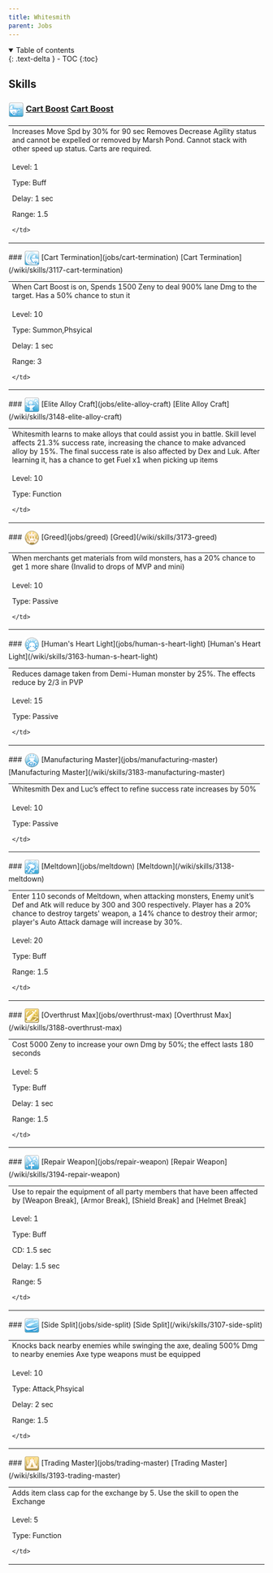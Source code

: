 ```yaml
---
title: Whitesmith 
parent: Jobs
---
```


<details open markdown="block">
<summary>
  Table of contents
</summary>
{: .text-delta }
- TOC
{:toc}
</details>

## Skills

### <img src="/assets/images/skills/skill_216001.png" width="30" height="30" style="vertical-align: middle"> [Cart Boost](jobs/cart-boost) [Cart Boost](/wiki/skills/3118-cart-boost)
<table>
<tbody>
  <tr>
    <td>Increases Move Spd by 30% for 90 sec Removes Decrease Agility status and cannot be expelled or removed by Marsh Pond. Cannot stack with other speed up status. Carts are required.</td>
  </tr>
  <tr>
    <td>
              <p class="label label-yellow fs-1">Level: 1</p>
              <p class="label label-yellow fs-1">Type: Buff</p>
              <p class="label label-yellow fs-1">Delay: 1 sec</p>
              <p class="label label-yellow fs-1">Range: 1.5</p>
      
    </td>
  </tr>
</tbody>
</table>
### <img src="/assets/images/skills/skill_215001.png" width="30" height="30" style="vertical-align: middle"> [Cart Termination](jobs/cart-termination) [Cart Termination](/wiki/skills/3117-cart-termination)
<table>
<tbody>
  <tr>
    <td>When Cart Boost is on, Spends 1500 Zeny to deal 900% lane Dmg to the target. Has a 50% chance to stun it</td>
  </tr>
  <tr>
    <td>
              <p class="label label-yellow fs-1">Level: 10</p>
              <p class="label label-yellow fs-1">Type: Summon,Phsyical</p>
              <p class="label label-yellow fs-1">Delay: 1 sec</p>
              <p class="label label-yellow fs-1">Range: 3</p>
      
    </td>
  </tr>
</tbody>
</table>
### <img src="/assets/images/skills/skill_218001.png" width="30" height="30" style="vertical-align: middle"> [Elite Alloy Craft](jobs/elite-alloy-craft) [Elite Alloy Craft](/wiki/skills/3148-elite-alloy-craft)
<table>
<tbody>
  <tr>
    <td>Whitesmith learns to make alloys that could assist you in battle. Skill level affects 21.3% success rate, increasing the chance to make advanced alloy by 15%. The final success rate is also affected by Dex and Luk. After learning it, has a chance to get Fuel x1 when picking up items</td>
  </tr>
  <tr>
    <td>
              <p class="label label-yellow fs-1">Level: 10</p>
              <p class="label label-yellow fs-1">Type: Function</p>
      
    </td>
  </tr>
</tbody>
</table>
### <img src="/assets/images/skills/skill_220001.png" width="30" height="30" style="vertical-align: middle"> [Greed](jobs/greed) [Greed](/wiki/skills/3173-greed)
<table>
<tbody>
  <tr>
    <td>When merchants get materials from wild monsters, has a 20% chance to get 1 more share (Invalid to drops of MVP and mini)</td>
  </tr>
  <tr>
    <td>
              <p class="label label-yellow fs-1">Level: 10</p>
              <p class="label label-yellow fs-1">Type: Passive</p>
      
    </td>
  </tr>
</tbody>
</table>
### <img src="/assets/images/skills/skill_219001.png" width="30" height="30" style="vertical-align: middle"> [Human's Heart Light](jobs/human-s-heart-light) [Human's Heart Light](/wiki/skills/3163-human-s-heart-light)
<table>
<tbody>
  <tr>
    <td>Reduces damage taken from Demi-Human monster by 25%. The effects reduce by 2/3 in PVP</td>
  </tr>
  <tr>
    <td>
              <p class="label label-yellow fs-1">Level: 15</p>
              <p class="label label-yellow fs-1">Type: Passive</p>
      
    </td>
  </tr>
</tbody>
</table>
### <img src="/assets/images/skills/skill_221001.png" width="30" height="30" style="vertical-align: middle"> [Manufacturing Master](jobs/manufacturing-master) [Manufacturing Master](/wiki/skills/3183-manufacturing-master)
<table>
<tbody>
  <tr>
    <td>Whitesmith Dex and Luc’s effect to refine success rate increases by 50%</td>
  </tr>
  <tr>
    <td>
              <p class="label label-yellow fs-1">Level: 10</p>
              <p class="label label-yellow fs-1">Type: Passive</p>
      
    </td>
  </tr>
</tbody>
</table>
### <img src="/assets/images/skills/skill_217001.png" width="30" height="30" style="vertical-align: middle"> [Meltdown](jobs/meltdown) [Meltdown](/wiki/skills/3138-meltdown)
<table>
<tbody>
  <tr>
    <td>Enter 110 seconds of Meltdown, when attacking monsters, Enemy unit’s Def and Atk will reduce by 300 and 300 respectively. Player has a 20% chance to destroy targets' weapon, a 14% chance to destroy their armor; player's Auto Attack damage will increase by 30%.</td>
  </tr>
  <tr>
    <td>
              <p class="label label-yellow fs-1">Level: 20</p>
              <p class="label label-yellow fs-1">Type: Buff</p>
              <p class="label label-yellow fs-1">Range: 1.5</p>
      
    </td>
  </tr>
</tbody>
</table>
### <img src="/assets/images/skills/skill_226001.png" width="30" height="30" style="vertical-align: middle"> [Overthrust Max](jobs/overthrust-max) [Overthrust Max](/wiki/skills/3188-overthrust-max)
<table>
<tbody>
  <tr>
    <td>Cost 5000 Zeny to increase your own Dmg by 50%; the effect lasts 180 seconds</td>
  </tr>
  <tr>
    <td>
              <p class="label label-yellow fs-1">Level: 5</p>
              <p class="label label-yellow fs-1">Type: Buff</p>
              <p class="label label-yellow fs-1">Delay: 1 sec</p>
              <p class="label label-yellow fs-1">Range: 1.5</p>
      
    </td>
  </tr>
</tbody>
</table>
### <img src="/assets/images/skills/skill_268001.png" width="30" height="30" style="vertical-align: middle"> [Repair Weapon](jobs/repair-weapon) [Repair Weapon](/wiki/skills/3194-repair-weapon)
<table>
<tbody>
  <tr>
    <td>Use to repair the equipment of all party members that have been affected by [Weapon Break], [Armor Break], [Shield Break] and [Helmet Break]</td>
  </tr>
  <tr>
    <td>
              <p class="label label-yellow fs-1">Level: 1</p>
              <p class="label label-yellow fs-1">Type: Buff</p>
              <p class="label label-yellow fs-1">CD: 1.5 sec</p>
              <p class="label label-yellow fs-1">Delay: 1.5 sec</p>
              <p class="label label-yellow fs-1">Range: 5</p>
      
    </td>
  </tr>
</tbody>
</table>
### <img src="/assets/images/skills/skill_206001.png" width="30" height="30" style="vertical-align: middle"> [Side Split](jobs/side-split) [Side Split](/wiki/skills/3107-side-split)
<table>
<tbody>
  <tr>
    <td>Knocks back nearby enemies while swinging the axe, dealing 500% Dmg to nearby enemies Axe type weapons must be equipped</td>
  </tr>
  <tr>
    <td>
              <p class="label label-yellow fs-1">Level: 10</p>
              <p class="label label-yellow fs-1">Type: Attack,Phsyical</p>
              <p class="label label-yellow fs-1">Delay: 2 sec</p>
              <p class="label label-yellow fs-1">Range: 1.5</p>
      
    </td>
  </tr>
</tbody>
</table>
### <img src="/assets/images/skills/skill_262001.png" width="30" height="30" style="vertical-align: middle"> [Trading Master](jobs/trading-master) [Trading Master](/wiki/skills/3193-trading-master)
<table>
<tbody>
  <tr>
    <td>Adds item class cap for the exchange by 5. Use the skill to open the Exchange</td>
  </tr>
  <tr>
    <td>
              <p class="label label-yellow fs-1">Level: 5</p>
              <p class="label label-yellow fs-1">Type: Function</p>
      
    </td>
  </tr>
</tbody>
</table>

